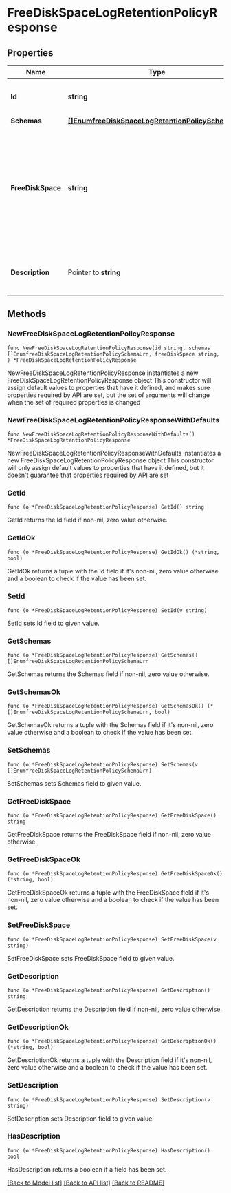 # FreeDiskSpaceLogRetentionPolicyResponse

## Properties

Name | Type | Description | Notes
------------ | ------------- | ------------- | -------------
**Id** | **string** | Name of the Log Retention Policy | 
**Schemas** | [**[]EnumfreeDiskSpaceLogRetentionPolicySchemaUrn**](EnumfreeDiskSpaceLogRetentionPolicySchemaUrn.md) |  | 
**FreeDiskSpace** | **string** | Specifies the minimum amount of free disk space that should be available on the file system on which the archived log files are stored. | 
**Description** | Pointer to **string** | A description for this Log Retention Policy | [optional] 

## Methods

### NewFreeDiskSpaceLogRetentionPolicyResponse

`func NewFreeDiskSpaceLogRetentionPolicyResponse(id string, schemas []EnumfreeDiskSpaceLogRetentionPolicySchemaUrn, freeDiskSpace string, ) *FreeDiskSpaceLogRetentionPolicyResponse`

NewFreeDiskSpaceLogRetentionPolicyResponse instantiates a new FreeDiskSpaceLogRetentionPolicyResponse object
This constructor will assign default values to properties that have it defined,
and makes sure properties required by API are set, but the set of arguments
will change when the set of required properties is changed

### NewFreeDiskSpaceLogRetentionPolicyResponseWithDefaults

`func NewFreeDiskSpaceLogRetentionPolicyResponseWithDefaults() *FreeDiskSpaceLogRetentionPolicyResponse`

NewFreeDiskSpaceLogRetentionPolicyResponseWithDefaults instantiates a new FreeDiskSpaceLogRetentionPolicyResponse object
This constructor will only assign default values to properties that have it defined,
but it doesn't guarantee that properties required by API are set

### GetId

`func (o *FreeDiskSpaceLogRetentionPolicyResponse) GetId() string`

GetId returns the Id field if non-nil, zero value otherwise.

### GetIdOk

`func (o *FreeDiskSpaceLogRetentionPolicyResponse) GetIdOk() (*string, bool)`

GetIdOk returns a tuple with the Id field if it's non-nil, zero value otherwise
and a boolean to check if the value has been set.

### SetId

`func (o *FreeDiskSpaceLogRetentionPolicyResponse) SetId(v string)`

SetId sets Id field to given value.


### GetSchemas

`func (o *FreeDiskSpaceLogRetentionPolicyResponse) GetSchemas() []EnumfreeDiskSpaceLogRetentionPolicySchemaUrn`

GetSchemas returns the Schemas field if non-nil, zero value otherwise.

### GetSchemasOk

`func (o *FreeDiskSpaceLogRetentionPolicyResponse) GetSchemasOk() (*[]EnumfreeDiskSpaceLogRetentionPolicySchemaUrn, bool)`

GetSchemasOk returns a tuple with the Schemas field if it's non-nil, zero value otherwise
and a boolean to check if the value has been set.

### SetSchemas

`func (o *FreeDiskSpaceLogRetentionPolicyResponse) SetSchemas(v []EnumfreeDiskSpaceLogRetentionPolicySchemaUrn)`

SetSchemas sets Schemas field to given value.


### GetFreeDiskSpace

`func (o *FreeDiskSpaceLogRetentionPolicyResponse) GetFreeDiskSpace() string`

GetFreeDiskSpace returns the FreeDiskSpace field if non-nil, zero value otherwise.

### GetFreeDiskSpaceOk

`func (o *FreeDiskSpaceLogRetentionPolicyResponse) GetFreeDiskSpaceOk() (*string, bool)`

GetFreeDiskSpaceOk returns a tuple with the FreeDiskSpace field if it's non-nil, zero value otherwise
and a boolean to check if the value has been set.

### SetFreeDiskSpace

`func (o *FreeDiskSpaceLogRetentionPolicyResponse) SetFreeDiskSpace(v string)`

SetFreeDiskSpace sets FreeDiskSpace field to given value.


### GetDescription

`func (o *FreeDiskSpaceLogRetentionPolicyResponse) GetDescription() string`

GetDescription returns the Description field if non-nil, zero value otherwise.

### GetDescriptionOk

`func (o *FreeDiskSpaceLogRetentionPolicyResponse) GetDescriptionOk() (*string, bool)`

GetDescriptionOk returns a tuple with the Description field if it's non-nil, zero value otherwise
and a boolean to check if the value has been set.

### SetDescription

`func (o *FreeDiskSpaceLogRetentionPolicyResponse) SetDescription(v string)`

SetDescription sets Description field to given value.

### HasDescription

`func (o *FreeDiskSpaceLogRetentionPolicyResponse) HasDescription() bool`

HasDescription returns a boolean if a field has been set.


[[Back to Model list]](../README.md#documentation-for-models) [[Back to API list]](../README.md#documentation-for-api-endpoints) [[Back to README]](../README.md)


